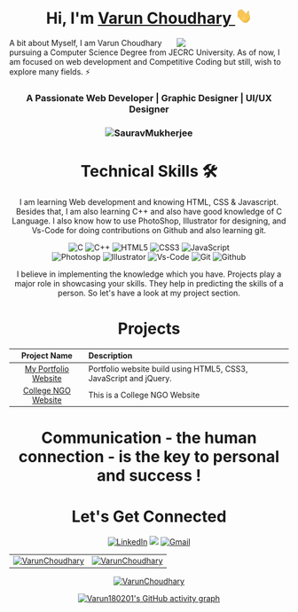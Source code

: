 <h1 align="center" >Hi, I'm <a href="https://www.linkedin.com/in/sauravmukherjee44/" target="_blank"> Varun Choudhary </a><img src="https://github.com/ABSphreak/ABSphreak/blob/master/gifs/Hi.gif" width="30px"></h1>
<img width="40%" align="right"   src="https://github.com/SauravMukherjee44/SauravMukherjee44/blob/03193437b82d681c9caa24657c4ebec746dc628f/workbench.svg" >

A bit about Myself, I am Varun Choudhary pursuing a Computer Science Degree from JECRC University. As of now, I am focused on web development and Competitive Coding but still, wish to explore many fields. ⚡

<h3 align="center"> A Passionate Web Developer | Graphic Designer | UI/UX Designer </h3>

<h3><p align="center"> <img src="https://komarev.com/ghpvc/?username=SauravMukherjee44&label=Profile%20views&color=6805D3&style=flat" alt="SauravMukherjee" /> </p></h3>
   <div align="center">
  

<h1>Technical Skills 🛠</h1>
   
I am learning Web development and knowing HTML, CSS & Javascript. Besides that, I am also learning C++ and also have good knowledge of C Language. I also know how to use PhotoShop, Illustrator for designing, and Vs-Code for doing contributions on Github and also learning git.

<p align="center"> 
<img alt="C" src="https://img.shields.io/badge/c-%2300599C.svg?&style=for-the-badge&logo=c&logoColor=white" />
<img alt="C++" src="https://img.shields.io/badge/c++-%2300599C.svg?&style=for-the-badge&logo=c%2B%2B&ogoColor=white" />
<img alt="HTML5" src="https://img.shields.io/badge/html5-%23E34F26.svg?&style=for-the-badge&logo=html5&logoColor=white" />
 <img alt="CSS3" src="https://img.shields.io/badge/css3-%231572B6.svg?&style=for-the-badge&logo=css3&logoColor=white" />
 <img alt="JavaScript" src="https://img.shields.io/badge/javascript-%23323330.svg?&style=for-the-badge&logo=javascript&logoColor=%23F7DF1E" />
 <br>
 <img alt="Photoshop" src="https://aleen42.github.io/badges/src/photoshop.svg" />
 <img alt="Illustrator" src="https://aleen42.github.io/badges/src/illustrator.svg" />
 <img alt="Vs-Code" src="https://img.shields.io/badge/Editor-VSCode-blue?style=flat-square&logo=visual-studio-code&logoColor=white" />
    <img alt="Git" src="https://img.shields.io/badge/-Git-black?style=flat-square&logo=git" />
    <img alt="Github" src="https://img.shields.io/badge/-GitHub-181717?style=flat-square&logo=github" /> 
   
</p>

  
I believe in implementing the knowledge which you have. Projects play a major role in showcasing your skills. They help in predicting the skills of a person. So let's have a look at my project section.

<h1 align="center">Projects</h1>



| Project Name      | Description | 
| :---:        |    :----   |  
| [My Portfolio Website](https://my-portfolio-teal-eight.vercel.app/)     | Portfolio website build using HTML5, CSS3, JavaScript and jQuery. 
| [College NGO Website](https://www.jecrcabhyudaya.com)   | This is a College NGO Website | issued.© 2021 Varun Choudhary

<h1 align="center">Communication - the human connection - is the key to personal and success !</h1>

<h1 align="center">Let's Get Connected</h1>

<div align="center">

<a  href="https://www.linkedin.com/in/varun-choudhary-3271051b8/" target="_blank"><img alt="LinkedIn" src="https://img.shields.io/badge/linkedin%20-%230077B5.svg?&style=for-the-badge&logo=linkedin&logoColor=white" /></a>
<a href="https://instagram.com/c_varun18" target="_blank"><img src="https://img.shields.io/badge/Instagram-E4405F?style=for-the-badge&logo=instagram&logoColor=white" /></a>
<a href="mailto:vc180201@gmail.com"><img  alt="Gmail" src="https://img.shields.io/badge/Gmail-D14836?style=for-the-badge&logo=gmail&logoColor=white" />

</div>

<table>
  <tr>
   <td><img src="https://github-readme-stats.vercel.app/api?username=Varun180201&show_icons=true&theme=dark&locale=en" alt="VarunChoudhary" /></td>
    <td><img src="https://github-readme-stats.vercel.app/api/top-langs?username=Varun180201&show_icons=true&theme=dark&locale=en&layout=compact" alt="VarunChoudhary" /></td>
  </tr>
</table>

<div align="center">
<p><img align="center" src="https://github-readme-streak-stats.herokuapp.com/?user=Varun180201&theme=dark" alt="VarunChoudhary" /></p>
  </div>

 [![Varun180201's GitHub activity graph](https://activity-graph.herokuapp.com/graph?username=Varun180201&theme=xcode)](https://git.io/Varun180201)

